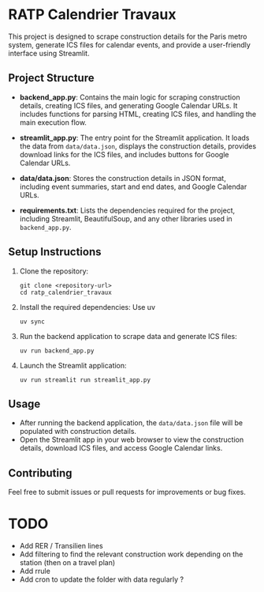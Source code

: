 # RATP Calendrier Travaux

This project is designed to scrape construction details for the Paris metro system, generate ICS files for calendar events, and provide a user-friendly interface using Streamlit.

## Project Structure

- **backend_app.py**: Contains the main logic for scraping construction details, creating ICS files, and generating Google Calendar URLs. It includes functions for parsing HTML, creating ICS files, and handling the main execution flow.
  
- **streamlit_app.py**: The entry point for the Streamlit application. It loads the data from `data/data.json`, displays the construction details, provides download links for the ICS files, and includes buttons for Google Calendar URLs.
  
- **data/data.json**: Stores the construction details in JSON format, including event summaries, start and end dates, and Google Calendar URLs.
  
- **requirements.txt**: Lists the dependencies required for the project, including Streamlit, BeautifulSoup, and any other libraries used in `backend_app.py`.

## Setup Instructions

1. Clone the repository:
   ```
   git clone <repository-url>
   cd ratp_calendrier_travaux
   ```

2. Install the required dependencies: Use uv
   ```
   uv sync
   ```

3. Run the backend application to scrape data and generate ICS files:
   ```
   uv run backend_app.py
   ```

4. Launch the Streamlit application:
   ```
   uv run streamlit run streamlit_app.py
   ```

## Usage

- After running the backend application, the `data/data.json` file will be populated with construction details.
- Open the Streamlit app in your web browser to view the construction details, download ICS files, and access Google Calendar links.

## Contributing

Feel free to submit issues or pull requests for improvements or bug fixes.

# TODO
- Add RER / Transilien lines
- Add filtering to find the relevant construction work depending on the station (then on a travel plan)
- Add rrule
- Add cron to update the folder with data regularly ?